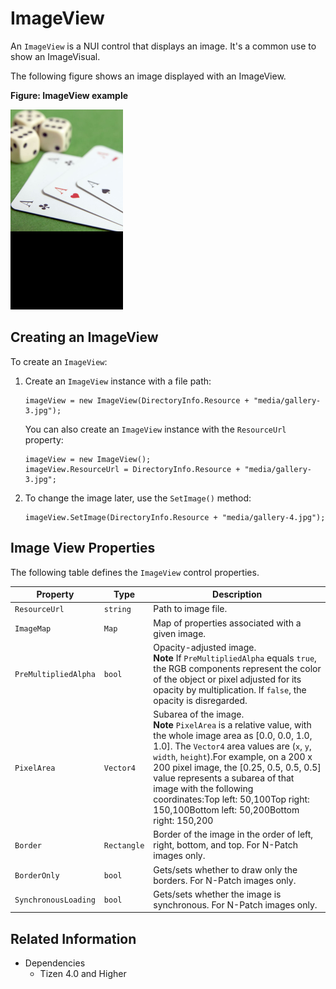 # ImageView

An `ImageView` is a NUI control that displays an image. It's a common use to show an ImageVisual.

The following figure shows an image displayed with an ImageView.

**Figure: ImageView example**

![ImageView example](media/ImageView.png)

<a name="usage"></a>
## Creating an ImageView

To create an `ImageView`:

1.  Create an `ImageView` instance with a file path:

    ```
    imageView = new ImageView(DirectoryInfo.Resource + "media/gallery-3.jpg");
    ```

    You can also create an `ImageView` instance with the `ResourceUrl` property:

    ```
    imageView = new ImageView();
    imageView.ResourceUrl = DirectoryInfo.Resource + "media/gallery-3.jpg";
    ```

2. To change the image later, use the `SetImage()` method:

    ```
    imageView.SetImage(DirectoryInfo.Resource + "media/gallery-4.jpg");
    ```
<a name="properties"></a>
## Image View Properties


The following table defines the `ImageView` control properties.

| Property             | Type        | Description                              |
|--------------------|-----------|----------------------------------------|
| `ResourceUrl`        | `string`    | Path to image file.                      |
| `ImageMap`           | `Map`       | Map of properties associated with a given image. |
| `PreMultipliedAlpha` | `bool`      | Opacity-adjusted image.<br>  **Note**   If `PreMultipliedAlpha` equals `true`, the RGB components represent the color of the object or pixel adjusted for its opacity by multiplication. If `false`, the opacity is disregarded. |
| `PixelArea`          | `Vector4`   | Subarea of the image.<br> **Note**  `PixelArea` is a relative value, with the whole image area as [0.0, 0.0, 1.0, 1.0]. The `Vector4` area values are (`x`, `y`, `width`, `height`).For example, on a 200 x 200 pixel image, the [0.25, 0.5, 0.5, 0.5] value represents a subarea of that image with the following coordinates:Top left: 50,100Top right: 150,100Bottom left: 50,200Bottom right: 150,200 |
| `Border`             | `Rectangle` | Border of the image in the order of left, right, bottom, and top. For N-Patch images only. |
| `BorderOnly`         | `bool`      | Gets/sets whether to draw only the borders. For N-Patch images only. |
| `SynchronousLoading` | `bool`      | Gets/sets whether the image is synchronous. For N-Patch images only. |


## Related Information
* Dependencies
  -   Tizen 4.0 and Higher
